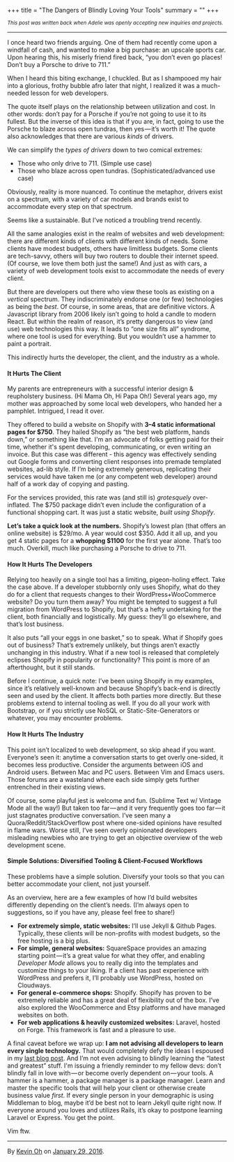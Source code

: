 +++
title = "The Dangers of Blindly Loving Your Tools"
summary = ""
+++

<small>*This post was written back when Adelie was openly accepting new inquiries and projects.*</small>

---

I once heard two friends arguing. One of them had recently come upon a windfall of cash, and wanted to make a big purchase: an upscale sports car. Upon hearing this, his miserly friend fired back, “you don’t even go places! Don’t buy a Porsche to drive to 711.”

When I heard this biting exchange, I chuckled. But as I shampooed my hair into a glorious, frothy bubble afro later that night, I realized it was a much-needed lesson for web developers.

The quote itself plays on the relationship between utilization and cost. In other words: don’t pay for a Porsche if you’re not going to use it to its fullest. But the inverse of this idea is that if you are, in fact, going to use the Porsche to blaze across open tundras, then yes — it’s worth it! The quote also acknowledges that there are various _kinds_ of drivers.

We can simplify the _types of drivers_ down to two comical extremes:

*   Those who only drive to 711. (Simple use case)
*   Those who blaze across open tundras. (Sophisticated/advanced use case)

Obviously, reality is more nuanced. To continue the metaphor,  drivers exist on a spectrum, with a variety of car models and brands exist to accommodate every step on that spectrum.

Seems like a sustainable. But I’ve noticed a troubling trend recently.

All the same analogies exist in the realm of websites and web development: there are different kinds of clients with different kinds of needs. Some clients have modest budgets, others have limitless budgets. Some clients are tech-savvy, others will buy two routers to double their internet speed. (Of course, we love them both just the same!) And just as with cars, a variety of web development tools exist to accommodate the needs of every client.

But there are developers out there who view these tools as existing on a _vertical_ spectrum. They indiscriminately endorse one (or few) technologies as being the _best_. Of course, in some areas, that are definitive victors. A Javascript library from 2006 likely isn’t going to hold a candle to modern React. But within the realm of reason, it’s pretty dangerous to view (and use) web technologies this way. It leads to “one size fits all” syndrome, where one tool is used for everything. But you wouldn’t use a hammer to paint a portrait.

This indirectly hurts the developer, the client, and the industry as a whole.

#### It Hurts The Client

My parents are entrepreneurs with a successful interior design & reupholstery business. (Hi Mama Oh, Hi Papa Oh!) Several years ago, my mother was approached by some local web developers, who handed her a pamphlet. Intrigued, I read it over.

They offered to build a website on Shopify with **3–4 static informational pages for $750**. They hailed Shopify as “the best web platform, hands down,” or something like that. I'm an advocate of folks getting paid for their time, whether it's spent developing, communicating, or even writing an invoice. But this case was different - this agency was effectively sending out Google forms and converting client responses into premade templated websites, ad-lib style. If I’m being extremely generous, replicating their services would have taken me (or any competent web developer) around half of a work day  of copying and pasting.

For the services provided, this rate was (and still is) _grotesquely_ over-inflated. The $750 package didn’t even include the configuration of a functional shopping cart. It was just a static website, _built using Shopify_.

**Let’s take a quick look at the numbers.** Shopify’s lowest plan (that offers an online website) is $29/mo. A year would cost $350\. Add it all up, and you get 4 static pages for a **whopping $1100** for the first year alone. That’s too much. Overkill, much like purchasing a Porsche to drive to 711.

#### How It Hurts The Developers

Relying too heavily on a single tool has a limiting, pigeon-holing effect. Take the case above. If a developer stubbornly only uses Shopify, what do they do for a client that requests changes to their WordPress+WooCommerce website? Do you turn them away? You might be tempted to suggest a full migration from WordPress to Shopify, but that’s a hefty undertaking for the client, both financially and logistically. My guess: they’ll go elsewhere, and that’s lost business.

It also puts “all your eggs in one basket,” so to speak. What if Shopify goes out of business? That’s extremely unlikely, but things aren’t exactly unchanging in this industry. What if a new tool is released that completely eclipses Shopify in popularity or functionality? This point is more of an afterthought, but it still stands.

Before I continue, a quick note: I’ve been using Shopify in my examples, since it’s relatively well-known and because Shopify’s back-end is directly seen and used by the client. It affects both parties more directly. But these problems extend to internal tooling as well. If you do all your work with Bootstrap, or if you strictly use NoSQL or Static-Site-Generators or whatever, you may encounter problems.

#### How It Hurts The Industry

This point isn’t localized to web development, so skip ahead if you want. Everyone’s seen it: anytime a conversation starts to get overly one-sided, it becomes less productive. Consider the arguments between iOS and Android users. Between Mac and PC users. Between Vim and Emacs users. Those forums are a wasteland where each side simply gets further entrenched in their existing views.

Of course, some playful jest is welcome and fun. (Sublime Text w/ Vintage Mode all the way!) But taken too far — and it very frequently goes too far — it just stagnates productive conversation. I’ve seen many a Quora/Reddit/StackOverflow post where one-sided opinions have resulted in flame wars. Worse still, I’ve seen overly opinionated developers misleading newbies who are trying to get an objective overview of the web development scene.

#### Simple Solutions: Diversified Tooling & Client-Focused Workflows

These problems have a simple solution. Diversify your tools so that you can better accommodate your client, not just yourself.

As an overview, here are a few examples of how I’d build websites differently depending on the client’s needs. (I’m always open to suggestions, so if you have any, please feel free to share!)

*   **For extremely simple, static websites:** I’ll use Jekyll & Github Pages. Typically, these clients will be non-profits with modest budgets, so the free hosting is a big plus.
*   **For simple, general websites:** SquareSpace provides an amazing starting point — it’s a great value for what they offer, and enabling _Developer Mode_ allows you to really dig into the templates and customize things to your liking. If a client has past experience with WordPress and prefers it, I’ll probably use WordPress, hosted on Cloudways.
*   **For general e-commerce shops:** Shopify. Shopify has proven to be extremely reliable and has a great deal of flexibility out of the box. I’ve also explored the WooCommerce and Etsy platforms and have managed websites on both.
*   **For web applications & heavily customized websites:** Laravel, hosted on Forge. This framework is fast and a pleasure to use.

A final caveat before we wrap up: **I am not advising all developers to learn every single technology.** That would completely defy the ideas I espoused in my [last blog post](https://medium.com/the-waddle/websites-are-like-pants-13f4e608d199#.bbtmfcmh1). And I’m not even advising to blindly learning the “latest and greatest” stuff. I'm issuing a friendly reminder to my fellow devs: don’t blindly fall in love with — or become overly dependent on — your tools. A hammer is a hammer, a package manager is a package manager. Learn and master the specific tools that will help your client or otherwise create business value *first*. If every single person in your demographic is using Middleman to blog, maybe it’d be best not to learn Jekyll quite right now. If everyone around you loves and utilizes Rails, it’s okay to postpone learning Laravel or Express. You get the point.

Vim ftw.

---

By [Kevin Oh](https://medium.com/@aflashyrhetoric) on [<time class="dt-published" datetime="2016-01-29T17:31:33.779Z">January 29, 2016</time>](https://medium.com/p/b9a369f41e53).